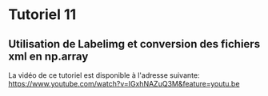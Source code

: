 # Tutoriel 11
## Utilisation de Labelimg et conversion des fichiers xml en np.array

La vidéo de ce tutoriel est disponible à l'adresse suivante: https://www.youtube.com/watch?v=IGxhNAZuQ3M&feature=youtu.be